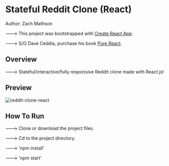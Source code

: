 # Stateful Reddit Clone (React)

Author: Zach Mathson

---> This project was bootstrapped with [Create React App](https://github.com/facebookincubator/create-react-app).

---> S/O Dave Ceddia, purchase his book [Pure React](https://daveceddia.com/pure-react/).

## Overview

---> Stateful/interactive/fully responsive Reddit clone made with React.js!

## Preview

![reddit-clone-react](https://user-images.githubusercontent.com/32144404/37879764-67775302-3043-11e8-86b7-a18877c96260.jpg)

## How To Run

---> Clone or download the project files.

---> Cd to the project directory.

---> 'npm install'

---> 'npm start'